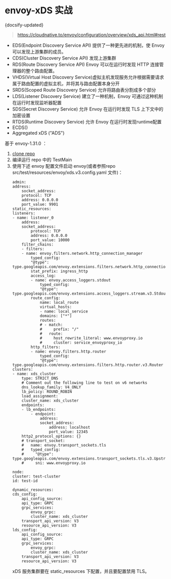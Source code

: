 # envoy-xDS 实战
{docsify-updated}

> https://cloudnative.to/envoy/configuration/overview/xds_api.html#rest

+ EDS(Endpoint Discovery Service API) 提供了一种更先进的机制，使 Envoy 可以发现上游集群的成员。
+ CDS(Cluster Discovery Service API) 发现上游集群
+ RDS(Route Discovery Service API) Envoy 可以在运行时发现 HTTP 连接管理器的整个路由配置。
+ VHDS(Virtual Host Discovery Service)虚拟主机发现服务允许根据需要请求属于路由配置的虚拟主机，并将其与路由配置本身分开
+ SRDS(Scoped Route Discovery Service) 允许将路由表分割成多个部分
+ LDS(Listener Discovery Service) 建立了一种机制，Envoy 可通过这种机制在运行时发现监听器配置
+ SDS(Secret Discovery Service) 允许 Envoy 在运行时发现 TLS 上下文中的加密设置
+ RTDS(Runtime Discovery Service) 允许 Envoy 在运行时发现runtime配置
+ ECDS()
+ Aggregated xDS ("ADS")

基于 envoy-1.31.0 ：
1. [clone repo](https://github.com/envoyproxy/java-control-plane)
2. 编译运行 repo 中的 TestMain
3. 使用下述 envoy 配置文件启动 envoy(或者参照repo src/test/resources/envoy/xds.v3.config.yaml 文件)：
    ```
    admin:
    address:
        socket_address:
        protocol: TCP
        address: 0.0.0.0
        port_value: 9901
    static_resources:
    listeners:
    - name: listener_0
        address:
        socket_address:
            protocol: TCP
            address: 0.0.0.0
            port_value: 10000
        filter_chains:
        - filters:
        - name: envoy.filters.network.http_connection_manager
            typed_config:
            "@type": type.googleapis.com/envoy.extensions.filters.network.http_connection_manager.v3.HttpConnectionManager
            stat_prefix: ingress_http
            access_log:
            - name: envoy.access_loggers.stdout
                typed_config:
                "@type": type.googleapis.com/envoy.extensions.access_loggers.stream.v3.StdoutAccessLog
            route_config:
                name: local_route
                virtual_hosts:
                - name: local_service
                domains: ["*"]
                routes:
                # - match:
                #     prefix: "/"
                #   route:
                #     host_rewrite_literal: www.envoyproxy.io
                #     cluster: service_envoyproxy_io
            http_filters:
            - name: envoy.filters.http.router
                typed_config:
                "@type": type.googleapis.com/envoy.extensions.filters.http.router.v3.Router
    clusters:
    - name: xds_cluster
        type: STRICT_DNS
        # Comment out the following line to test on v6 networks
        dns_lookup_family: V4_ONLY
        lb_policy: ROUND_ROBIN
        load_assignment:
        cluster_name: xds_cluster
        endpoints:
        - lb_endpoints:
            - endpoint:
                address:
                socket_address:
                    address: localhost
                    port_value: 12345
        http2_protocol_options: {}
        # transport_socket:
        #   name: envoy.transport_sockets.tls
        #   typed_config:
        #     "@type": type.googleapis.com/envoy.extensions.transport_sockets.tls.v3.UpstreamTlsContext
        #     sni: www.envoyproxy.io

    node:
    cluster: test-cluster
    id: test-id

    dynamic_resources:
    cds_config:
        api_config_source:
        api_type: GRPC
        grpc_services:
            envoy_grpc:
            cluster_name: xds_cluster
        transport_api_version: V3
        resource_api_version: V3
    lds_config:
        api_config_source:
        api_type: GRPC
        grpc_services:
            envoy_grpc:
            cluster_name: xds_cluster
        transport_api_version: V3
        resource_api_version: V3
    ```
   xDS 服务集群要在 static_resources 下配置，并且要配置禁用 TLS。
